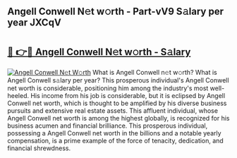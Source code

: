 ## Angell Conwell N𝚎t w𝚘rth - Part-vV9 S𝚊lary per year JXCqV

# <h2><a href="http://gc0u3n.nevu.top/?p=Angell+Conwell">🔗 👉🔴 Angell Conwell N𝚎t w𝚘rth - S𝚊lary</a></h2>

[![Angell Conwell N𝚎t W𝚘rth](https://i.imgur.com/Oavwk0R.jpeg)](http://gc0u3n.nevu.top/?p=Angell+Conwell)
What is Angell Conwell n𝚎t w𝚘rth? What is Angell Conwell s𝚊lary per year?
This prosperous individual's Angell Conwell net worth is considerable, positioning him among the industry's most well-heeled. His income from his job is considerable, but it is eclipsed by Angell Conwell net worth, which is thought to be amplified by his diverse business pursuits and extensive real estate assets. This affluent individual, whose Angell Conwell net worth is among the highest globally, is recognized for his business acumen and financial brilliance. This prosperous individual, possessing a Angell Conwell net worth in the billions and a notable yearly compensation, is a prime example of the force of tenacity, dedication, and financial shrewdness.
